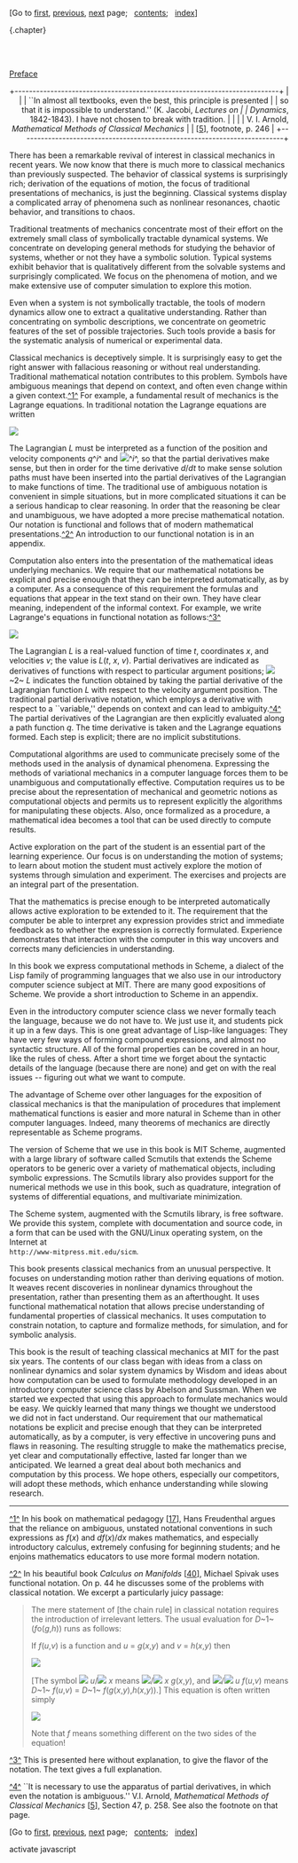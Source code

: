 <div class="navigation">

[Go to <span>[first](book.html),
[previous](book-Z-H-4.html)</span><span>, [next](book-Z-H-6.html)</span>
page<span>;
  </span><span>[contents](book-Z-H-4.html#%_toc_start)</span><span><span>;
  </span>[index](book-Z-H-82.html#%_index_start)</span>]

</div>

 {.chapter}

<div class="chapterheading">

 

</div>

\
 [Preface](book-Z-H-4.html#%_toc_%_chap_Temp_2)

<div align="right">

+--------------------------------------------------------------------------+
| <span class="epigraph"> </span>                                          |
| \`\`In almost all textbooks, even the best, this principle is presented  |
| so that it is impossible to understand.'' (K. Jacobi, *Lectures on       |
| Dynamics*, 1842-1843). I have not chosen to break with tradition.        |
|                                                                          |
| V. I. Arnold, *Mathematical Methods of Classical Mechanics*              |
| [[5](book-Z-H-80.html#cite{Arnold80})], footnote, p. 246                 |
+--------------------------------------------------------------------------+

</div>

There has been a remarkable revival of interest in classical mechanics
in recent years. We now know that there is much more to classical
mechanics than previously suspected. The behavior of classical systems
is surprisingly rich; derivation of the equations of motion, the focus
of traditional presentations of mechanics, is just the beginning.
Classical systems display a complicated array of phenomena such as
nonlinear resonances, chaotic behavior, and transitions to chaos.

Traditional treatments of mechanics concentrate most of their effort on
the extremely small class of symbolically tractable dynamical systems.
We concentrate on developing general methods for studying the behavior
of systems, whether or not they have a symbolic solution. Typical
systems exhibit behavior that is qualitatively different from the
solvable systems and surprisingly complicated. We focus on the phenomena
of motion, and we make extensive use of computer simulation to explore
this motion.

Even when a system is not symbolically tractable, the tools of modern
dynamics allow one to extract a qualitative understanding. Rather than
concentrating on symbolic descriptions, we concentrate on geometric
features of the set of possible trajectories. Such tools provide a basis
for the systematic analysis of numerical or experimental data.

Classical mechanics is deceptively simple. It is surprisingly easy to
get the right answer with fallacious reasoning or without real
understanding. Traditional mathematical notation contributes to this
problem. Symbols have ambiguous meanings that depend on context, and
often even change within a given context.[^1^](#footnote_Temp_3) For
example, a fundamental result of mechanics is the Lagrange equations. In
traditional notation the Lagrange equations are written

<div align="left">

![](front-Z-G-1.gif)

</div>

The Lagrangian *L* must be interpreted as a function of the position and
velocity components *q*^*i*^ and ![](front-Z-G-D-1.gif)^*i*^, so that
the partial derivatives make sense, but then in order for the time
derivative *d*/*dt* to make sense solution paths must have been inserted
into the partial derivatives of the Lagrangian to make functions of
time. The traditional use of ambiguous notation is convenient in simple
situations, but in more complicated situations it can be a serious
handicap to clear reasoning. In order that the reasoning be clear and
unambiguous, we have adopted a more precise mathematical notation. Our
notation is functional and follows that of modern mathematical
presentations.[^2^](#footnote_Temp_4) An introduction to our functional
notation is in an appendix.

Computation also enters into the presentation of the mathematical ideas
underlying mechanics. We require that our mathematical notations be
explicit and precise enough that they can be interpreted automatically,
as by a computer. As a consequence of this requirement the formulas and
equations that appear in the text stand on their own. They have clear
meaning, independent of the informal context. For example, we write
Lagrange's equations in functional notation as
follows:[^3^](#footnote_Temp_5)

<div align="left">

![](front-Z-G-4.gif)

</div>

The Lagrangian *L* is a real-valued function of time *t*,
coordinates *x*, and velocities *v*; the value is *L*(*t*, *x*, *v*).
Partial derivatives are indicated as derivatives of functions with
respect to particular argument positions; ![](front-Z-G-D-2.gif)~2~ *L*
indicates the function obtained by taking the partial derivative of the
Lagrangian function *L* with respect to the velocity argument position.
The traditional partial derivative notation, which employs a derivative
with respect to a \`\`variable,'' depends on context and can lead to
ambiguity.[^4^](#footnote_Temp_6) The partial derivatives of the
Lagrangian are then explicitly evaluated along a path function *q*. The
time derivative is taken and the Lagrange equations formed. Each step is
explicit; there are no implicit substitutions.

Computational algorithms are used to communicate precisely some of the
methods used in the analysis of dynamical phenomena. Expressing the
methods of variational mechanics in a computer language forces them to
be unambiguous and computationally effective. Computation requires us to
be precise about the representation of mechanical and geometric notions
as computational objects and permits us to represent explicitly the
algorithms for manipulating these objects. Also, once formalized as a
procedure, a mathematical idea becomes a tool that can be used directly
to compute results.

Active exploration on the part of the student is an essential part of
the learning experience. Our focus is on understanding the motion of
systems; to learn about motion the student must actively explore the
motion of systems through simulation and experiment. The exercises and
projects are an integral part of the presentation.

That the mathematics is precise enough to be interpreted automatically
allows active exploration to be extended to it. The requirement that the
computer be able to interpret any expression provides strict and
immediate feedback as to whether the expression is correctly formulated.
Experience demonstrates that interaction with the computer in this way
uncovers and corrects many deficiencies in understanding.

In this book we express computational methods in Scheme, a dialect of
the Lisp family of programming languages that we also use in our
introductory computer science subject at MIT. There are many good
expositions of Scheme. We provide a short introduction to Scheme in an
appendix.

Even in the introductory computer science class we never formally teach
the language, because we do not have to. We just use it, and students
pick it up in a few days. This is one great advantage of Lisp-like
languages: They have very few ways of forming compound expressions, and
almost no syntactic structure. All of the formal properties can be
covered in an hour, like the rules of chess. After a short time we
forget about the syntactic details of the language (because there are
none) and get on with the real issues -- figuring out what we want to
compute.

The advantage of Scheme over other languages for the exposition of
classical mechanics is that the manipulation of procedures that
implement mathematical functions is easier and more natural in Scheme
than in other computer languages. Indeed, many theorems of mechanics are
directly representable as Scheme programs.

The version of Scheme that we use in this book is MIT Scheme, augmented
with a large library of software called Scmutils that extends the Scheme
operators to be generic over a variety of mathematical objects,
including symbolic expressions. The Scmutils library also provides
support for the numerical methods we use in this book, such as
quadrature, integration of systems of differential equations, and
multivariate minimization.

The Scheme system, augmented with the Scmutils library, is free
software. We provide this system, complete with documentation and source
code, in a form that can be used with the GNU/Linux operating system, on
the Internet at\
 `http://www-mitpress.mit.edu/sicm`.

This book presents classical mechanics from an unusual perspective. It
focuses on understanding motion rather than deriving equations of
motion. It weaves recent discoveries in nonlinear dynamics throughout
the presentation, rather than presenting them as an afterthought. It
uses functional mathematical notation that allows precise understanding
of fundamental properties of classical mechanics. It uses computation to
constrain notation, to capture and formalize methods, for simulation,
and for symbolic analysis.

This book is the result of teaching classical mechanics at MIT for the
past six years. The contents of our class began with ideas from a class
on nonlinear dynamics and solar system dynamics by Wisdom and ideas
about how computation can be used to formulate methodology developed in
an introductory computer science class by Abelson and Sussman. When we
started we expected that using this approach to formulate mechanics
would be easy. We quickly learned that many things we thought we
understood we did not in fact understand. Our requirement that our
mathematical notations be explicit and precise enough that they can be
interpreted automatically, as by a computer, is very effective in
uncovering puns and flaws in reasoning. The resulting struggle to make
the mathematics precise, yet clear and computationally effective, lasted
far longer than we anticipated. We learned a great deal about both
mechanics and computation by this process. We hope others, especially
our competitors, will adopt these methods, which enhance understanding
while slowing research.

<div class="smallprint">

------------------------------------------------------------------------

</div>

<div class="footnote">

[^1^](#call_footnote_Temp_3) In his book on mathematical
pedagogy [[17](book-Z-H-80.html#cite{Freudenthal})], Hans Freudenthal
argues that the reliance on ambiguous, unstated notational conventions
in such expressions as *f*(*x*) and *df*(*x*)/*dx* makes mathematics,
and especially introductory calculus, extremely confusing for beginning
students; and he enjoins mathematics educators to use more formal modern
notation.

[^2^](#call_footnote_Temp_4) In his beautiful book *Calculus on
Manifolds* [[40](book-Z-H-80.html#cite{Spivak})], Michael Spivak uses
functional notation. On p. 44 he discusses some of the problems with
classical notation. We excerpt a particularly juicy passage:

> The mere statement of [the chain rule] in classical notation requires
> the introduction of irrelevant letters. The usual evaluation for
> *D*~1~(*f*o(*g*,*h*)) runs as follows:
>
> If *f*(*u*,*v*) is a function and *u* = *g*(*x*,*y*) and *v* =
> *h*(*x*,*y*) then
>
> <div align="left">
>
> ![](front-Z-G-2.gif)
>
> </div>
>
> [The symbol ![](front-Z-G-D-2.gif) *u*/![](front-Z-G-D-2.gif) *x*
> means ![](front-Z-G-D-2.gif)/![](front-Z-G-D-2.gif) *x* *g*(*x*,*y*),
> and ![](front-Z-G-D-2.gif)/![](front-Z-G-D-2.gif) *u* *f*(*u*,*v*)
> means *D*~1~ *f*(*u*,*v*) = *D*~1~ *f*(*g*(*x*,*y*),*h*(*x*,*y*)).]
> This equation is often written simply
>
> <div align="left">
>
> ![](front-Z-G-3.gif)
>
> </div>
>
> Note that *f* means something different on the two sides of the
> equation!

[^3^](#call_footnote_Temp_5) This is presented here without explanation,
to give the flavor of the notation. The text gives a full explanation.

[^4^](#call_footnote_Temp_6) \`\`It is necessary to use the apparatus of
partial derivatives, in which even the notation is ambiguous.'' V.I.
Arnold, *Mathematical Methods of Classical Mechanics*
[[5](book-Z-H-80.html#cite{Arnold80})], Section 47, p. 258. See also the
footnote on that page.

</div>

<div class="navigation">

[Go to <span>[first](book.html),
[previous](book-Z-H-4.html)</span><span>, [next](book-Z-H-6.html)</span>
page<span>;
  </span><span>[contents](book-Z-H-4.html#%_toc_start)</span><span><span>;
  </span>[index](book-Z-H-82.html#%_index_start)</span>]

</div>

activate javascript


